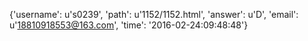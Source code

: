 {'username': u's0239', 'path': u'1152/1152.html', 'answer': u'D', 'email': u'18810918553@163.com', 'time': '2016-02-24:09:48:48'}